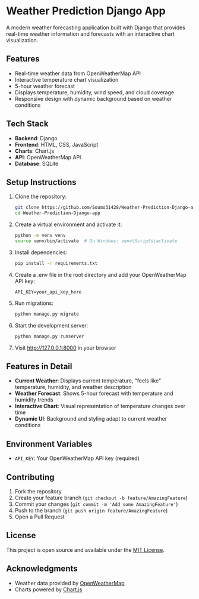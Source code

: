 # Weather Prediction Django App

A modern weather forecasting application built with Django that provides real-time weather information and forecasts with an interactive chart visualization.

## Features

- Real-time weather data from OpenWeatherMap API
- Interactive temperature chart visualization
- 5-hour weather forecast
- Displays temperature, humidity, wind speed, and cloud coverage
- Responsive design with dynamic background based on weather conditions

## Tech Stack

- **Backend**: Django
- **Frontend**: HTML, CSS, JavaScript
- **Charts**: Chart.js
- **API**: OpenWeatherMap API
- **Database**: SQLite

## Setup Instructions

1. Clone the repository:
   ```bash
   git clone https://github.com/Soumo31428/Weather-Prediction-Django-app.git
   cd Weather-Prediction-Django-app
   ```

2. Create a virtual environment and activate it:
   ```bash
   python -m venv venv
   source venv/bin/activate  # On Windows: venv\Scripts\activate
   ```

3. Install dependencies:
   ```bash
   pip install -r requirements.txt
   ```

4. Create a .env file in the root directory and add your OpenWeatherMap API key:
   ```
   API_KEY=your_api_key_here
   ```

5. Run migrations:
   ```bash
   python manage.py migrate
   ```

6. Start the development server:
   ```bash
   python manage.py runserver
   ```

7. Visit http://127.0.0.1:8000 in your browser

## Features in Detail

- **Current Weather**: Displays current temperature, "feels like" temperature, humidity, and weather description
- **Weather Forecast**: Shows 5-hour forecast with temperature and humidity trends
- **Interactive Chart**: Visual representation of temperature changes over time
- **Dynamic UI**: Background and styling adapt to current weather conditions

## Environment Variables

- `API_KEY`: Your OpenWeatherMap API key (required)

## Contributing

1. Fork the repository
2. Create your feature branch (`git checkout -b feature/AmazingFeature`)
3. Commit your changes (`git commit -m 'Add some AmazingFeature'`)
4. Push to the branch (`git push origin feature/AmazingFeature`)
5. Open a Pull Request

## License

This project is open source and available under the [MIT License](LICENSE).

## Acknowledgments

- Weather data provided by [OpenWeatherMap](https://openweathermap.org/)
- Charts powered by [Chart.js](https://www.chartjs.org/)